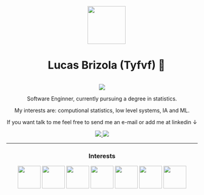 <!--INTRODUCTION - START-->
<div id="user-content-toc" align="center">
  <ul>
    <img height='100' src="https://github.com/tyfvf/tyfvf/assets/75546113/8ef10078-19e5-473c-aaa3-6ebeded6e44b">
    <summary><h1 style="display: inline-block;">Lucas Brizola (Tyfvf) 🌱</h1></summary>
  </ul>
</div>

<!--GREETINGS-->
<p align="center">
<img src="https://readme-typing-svg.herokuapp.com?font=Orbitron&size=40&height=67&duration=3000&center=true&lines=%F0%9F%85%B6%F0%9F%86%81%F0%9F%85%B4%F0%9F%85%B4%F0%9F%86%83%F0%9F%85%B8%F0%9F%85%BD%F0%9F%85%B6%F0%9F%86%82">

<!--TEXT-->
<div align="center">
  <p>Software Enginner, currently pursuing a degree in statistics.</p>
  <p>My interests are: computional statistics, low level systems, IA and ML.</p>
  <p>If you want talk to me feel free to send me an e-mail or add me at linkedin ↓</p>
  <!--CONTACT LINKS-->
  <a target="_blank" href='https://mail.google.com/mail/?view=cm&fs=1&to=lucas.brizola.fontoura@gmail.com&su=Hi&body=Say-Something'>
    <img src='https://img.shields.io/badge/Gmail-D14836?style=for-the-badge&logo=gmail&logoColor=white'>
  </a>
  <a target="_blank" href='https://www.linkedin.com/in/lucasbrizola/'>
    <img src='https://img.shields.io/badge/LinkedIn-0077B5?style=for-the-badge&logo=linkedin&logoColor=white'>
  </a>
</div>
<!--INTRODUCTION - END-->

<!--LINE-->
<hr>

<!--INTERESTS TEXT-->
<div align="center">
  <h3>Interests</h3>
</div>

<!--INTERESTS SVG-->
<div align="center">
  <img height='60' src="https://upload.wikimedia.org/wikipedia/commons/1/19/C_Logo.png">
  <img height='60' src="https://github.com/tyfvf/tyfvf/assets/75546113/d50a803d-ec3e-46bc-9547-b1528327cb48">
  <img height='60'  src="https://www.vectorlogo.zone/logos/python/python-icon.svg" />
  <img height='60'  src="https://upload.wikimedia.org/wikipedia/commons/1/1b/R_logo.svg" />
  <img height='60'  src="https://cdn.jsdelivr.net/gh/devicons/devicon/icons/jupyter/jupyter-original-wordmark.svg" />
  <img height='60' src="https://www.vectorlogo.zone/logos/pytorch/pytorch-icon.svg">
  <img height='60' src="https://www.vectorlogo.zone/logos/tensorflow/tensorflow-icon.svg">
</div>
